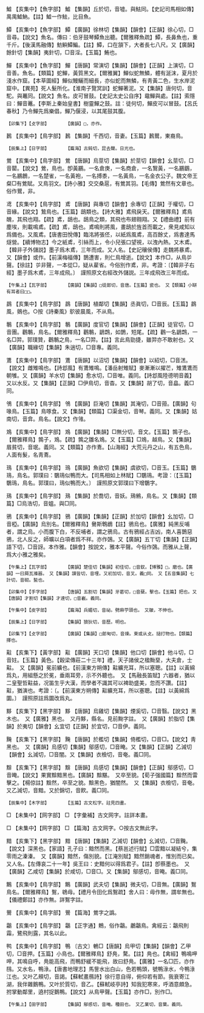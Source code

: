 <!-- { "loadSidebar": true } -->
鱋	【亥集中】【魚字部】	鱋	【集韻】丘於切，音墟。與魼同。【史記司馬相如傳】禺禺鱋魶。【註】鱋一作魼，比目魚。

鱏	【亥集中】【魚字部】	鱏	【廣韻】徐林切【集韻】【韻會】【正韻】徐心切，□音尋。【說文】魚名。傳曰：伯牙鼓琴鱏魚出聽。【爾雅釋魚疏】鱏，長鼻魚也，重千斤。【後漢馬融傳】魴鱮鱏鯿。【註】鱏，口在頷下，大者長七八尺。又【廣韻】餘針切【集韻】夷針切，□音淫。【玉篇】鮪也。

鱓	【亥集中】【魚字部】	鱓	【唐韻】常演切【集韻】【韻會】【正韻】上演切，□音善。魚名。【類篇】蛇鱓，黃質黑文。【爾雅翼】鱓似蛇無鱗，體有涎沫，夏月於淺水作窟。【本草圖經】鱓似鰻鱺而細長，亦似蛇而無鱗，有靑黃二色，生水岸泥窟中。【異苑】死人髮所化。【淮南子覽冥訓】蛇鱓著泥。又【集韻】唐何切，音駝。與鼉同。【說文】魚名。皮可冒鼓。【史記太史公自序】黿鱓與處。【註】索隱曰：鱓音鼉。【李斯上秦始皇書】樹靈鱓之鼓。註：徒何切，鱓皮可以冒鼓。【呂氏春秋】乃令鱓先爲樂倡，鱓乃偃浸，以其尾鼓其腹。 

	【卯集下】【攴字部】		【廣韻】□，亦作。

鶈	【亥集中】【鳥字部】	鶈	【集韻】千西切，音妻。【玉篇】鶈鸎，東裔鳥。

	【辰集上】【日字部】		【篇海】古鈍切，昆去聲。日光也。

鶯	【亥集中】【鳥字部】	鶯	【唐韻】烏莖切【集韻】於莖切【韻會】幺莖切，□音罌。【說文】鶯，鳥也。卽黃鸝。一名倉庚，一名商倉，一名鵹黃，一名鸝鶹，一名鸝鶬，一名楚雀，一名黃袍，一名搏黍，一名黃鳥，一名金衣公子。魏文帝王粲□有鶯賦。又鳥羽文。【詩小雅】交交桑扈，有鶯其羽。【毛傳】鶯然有文章也。俗作鸎，非。

鸢	【亥集中】【鳥字部】	鳶	【唐韻】與專切【韻會】余專切【正韻】于權切，□音緣。【說文】鷙鳥也。【玉篇】鴟類也。【詩大雅】鳶飛戾天。【爾雅釋鳥】鳶鳥醜，其飛也翔。【疏】鳶，鴟也。鴟鳥之類，其飛也布翅翱翔。又【禮曲禮】前有塵埃，則載鳴鳶。【疏】鳶，鴟也。鳶鳴則將風，畫鴟於旌首而載之，衆見咸知以爲備也。又風鳶。【唐書田悅傳】臨洺將張伾，以紙爲風鳶，高百餘丈，爲書達馬燧營。【續博物志】今之紙鳶，引絲而上，令小兒張口望視，以洩內熱。又木鳶。【韓非子外儲説】墨子爲木鳶，三年而成。又人名。【史記穰侯傳】走魏將暴鳶。又【韻會】或作。【前漢梅福傳】鵲遭害，則仁鳥增逝。【說文】本作□，从鳥屰聲。【徐註】屰非聲，一本從□，疑从雚省。今俗別作鳶，非。考證：〔【韓非子右經】墨子爲木鳶，三年成飛。〕　謹照原文右經改外儲説。三年成飛改三年而成。 

	【午集上】【瓦字部】		【廣韻】【集韻】□徒郞切，音唐。【玉篇】瓷也。　又【類篇】小缾有耳者曰□□。

鷐	【亥集中】【鳥字部】	鷐	【唐韻】植鄰切【集韻】丞眞切，□音辰。【玉篇】鷐風，鸇也。○按《詩秦風》鴥彼晨風，不从鳥。

鷒	【亥集中】【鳥字部】	鷒	【廣韻】度官切【集韻】【韻會】【正韻】徒官切，□音團。鸛鷒，鳥名。【爾雅釋鳥】鸛鷒，鶝鶔，如鵲，短尾。【疏】鸛一名鶝鶔，一名□羿。郭璞贊，鸛鷒之鳥，一名□羿。【註】言此鳥勁捷，雖羿亦不敢射也。又【廣韻】職緣切【集韻】朱遄切，□音專。義同。

鷕	【亥集中】【鳥字部】	鷕	【唐韻】以沼切【集韻】【韻會】以紹切，□音溔。【說文】雌雉鳴也。【詩邶風】有鷕雉鳴。【潘岳射雉賦】麥漸漸以擢芒，雉鷕鷕而朝雊。又【廣韻】羊水切【集韻】愈水切，□音唯。義同。【詩邶風陸德明音義】又以水反。又【集韻】【正韻】□伊鳥切，音杳。又【集韻】胡了切，音皛。義□同。

鳹	【亥集中】【鳥字部】	鳹	【廣韻】巨淹切【集韻】其淹切，□音箝。【廣韻】句喙鳥。【玉篇】鳥啄食。又【集韻】【類篇】□渠金切，音琴。義同。又【集韻】姑南切，音弇。鳥名。【說文】作雂。

鳼	【亥集中】【鳥字部】	鳼	【廣韻】【集韻】□無分切，音文。【玉篇】鶉子也。【爾雅釋鳥】鶉子，鳼。【疏】鶉之雛名鳼。又【玉篇】□鳼，越鳥。又【集韻】眉貧切，音珉。義同。又【類篇】亦作鴍。【山海經】大荒元丹之山，有五色鳥，人面有髮，名靑鴍。

鳿	【亥集中】【鳥字部】	鳿	【廣韻】魚欲切【集韻】虞欲切，□音玉。【玉篇】鸀鳿，鳥名。郭璞曰：鸀鳿似鴨而大。【司馬相如上林賦】□鸀鳿。考證：〔【玉篇】鸀鳿，鳥名。郭璞曰，鳿似鴨而大。〕　謹照原文郭璞曰下增鸀字。 

鴁	【亥集中】【鳥字部】	鴁	【集韻】於喬切，音妖。鴁鵂，鳥名。又【集韻】【類篇】□烏浩切，音媼。與□同。

鴉	【亥集中】【鳥字部】	鴉	【廣韻】【集韻】【正韻】於加切【韻會】幺加切，□音椏。【廣韻】烏別名。【爾雅釋鳥】鸒斯鵯鶋【註】鴉烏也。【廣雅】純黑反哺者，謂之烏。小而腹下白，不反哺者，謂之鴉烏。古有鴉經占吉凶，南人喜鵲惡鴉，北人反之，師曠以白項者爲不祥。亦作鵶。又【廣韻】五丅切【集韻】【正韻】語下切，□音訝。本作雅。【韻會】按說文，雅本平聲。今俗作鵶。而雅从上聲，爲大小雅之雅矣。

	【午集上】【瓦字部】		【廣韻】楚佳切【集韻】初佳切，□音釵。【博雅】□，磨也。【廣韻】一曰屑瓦滌器。　又【集韻】謨皆切，音埋。又初加切，音叉。義□同。　又【五音集韻】七計切，音砌。甃也。

	【卯集中】【手字部】		【唐韻】五割切【集韻】牙葛切，□音蘖。擊也。【玉篇】把也。又【唐韻】才割切【集韻】才達切，□音嶻。義同。

	【午集中】【皮字部】		【篇海】兵媚切，音祕。劈麻苧頭也。　又皺，不伸也。

	【辰集上】【日字部】		【集韻】狼狄切，音歷。明也。

	【卯集下】【攴字部】		【廣韻】【集韻】□郞甸切，音煉。柬或从攴。搥打物也。【類篇】擇也。

黈	【亥集下】【黃字部】	黈	【廣韻】天口切【集韻】他口切【韻會】他斗切，□音妵。【玉篇】黃色。【穀梁傳莊二十三年】禮，天子諸侯之楹黝堊，大夫倉，士黈。　又【廣韻】冕前纊也。【前漢東方朔傳】黈纊充耳，所以塞聰。【註】以黃綿爲丸，用組懸之於冕，垂兩耳旁，示不外聽也。　又【馬融長笛賦】六器者，猶以二皇聖哲黈益，况笛生乎大漢，而學者不識其可以裨助盛美，忽而不讚。【註】黈，猶演也。考證：〔。【前漢東方朔傳】黈纊充耳，所以塞聰。【註】以黃綿爲圜。〕　謹照原註爲圜改爲丸。 

黟	【亥集下】【黑字部】	黟	【唐韻】烏雞切【集韻】煙奚切，□音翳。【說文】黑木也。　又【廣雅】黑也。　又丹黟，縣名。見前黝字註。　又【廣韻】於脂切【集韻】於夷切【韻會】幺宜切【正韻】於宜切，□音伊。義同。

黤	【亥集下】【黑字部】	黤	【唐韻】於檻切【集韻】倚檻切，□音□。【說文】靑黑也。　又【廣韻】烏感切【集韻】鄔感切，□音晻。又【集韻】【正韻】乙減切【韻會】幺減切，□音闇。又【集韻】衣檢切，音奄。義□同。

黭	【亥集下】【黑字部】	黭	【唐韻】烏感切【集韻】【韻會】【正韻】鄔感切，□音晻。【說文】果實黭黯黑也。【廣韻】黭黮。　又卒至貌。【荀子强國篇】黭然而雷擊之。【楊倞註】黭然，卒至之貌。黭黑色，猶闇然。　又【集韻】衣檢切，音奄。又乙減切，音黯。又於錦切，音飮。義□同。

	【辰集中】【木字部】		【玉篇】古文松字。註見四畫。

□	【未集中】【网字部】	□	【字彙補】古文网字。註詳本畫。

□	【未集中】【网字部】	□	【篇海】古文网字。○按古文無此字。

黯	【亥集下】【黑字部】	黯	【唐韻】【集韻】乙減切【韻會】幺減切，□音黤。【說文】深黑也。【家語】孔子曰：黯然而黑。【蔡邕述行賦】□雲黯以凝結兮，集零雨之溱溱。　又【廣韻】黯然，傷別貌。【江淹別賦】黯然銷魂者，惟別而已矣。　又人名。【左傳哀二十一年】吳王曰：史黯何以得爲君子。【註】卽蔡墨也。　又【廣韻】乙咸切【集韻】於咸切，□音□。又【集韻】鄔感切，音晻。義□同。

鷡	【亥集中】【鳥字部】	鷡	【廣韻】武夫切【集韻】微夫切，□音無。【廣韻】鴽鳥名。【爾雅釋鳥】鴽，鴾毋。【禮月令田化爲鴽疏】舍人曰：毋作無，謂牟無也。【儀禮鄭註】亦作無。詳鴽字註。

鷪	【亥集中】【鳥字部】	鷪	【篇海】鶯字之譌。

鸘	【亥集中】【鳥字部】	鸘	【正字通】鷞，俗作鸘。鷫鸘鳥。禽經云：鸘飛則霜，鷺飛則露，其名以此。

鸭	【亥集中】【鳥字部】	鴨	〔古文〕鵪□【唐韻】烏甲切【集韻】【韻會】乙甲切，□音押。【玉篇】小鳥也。【爾雅釋鳥】舒鳧，騖。【註】鳧也。【禽經】鴨鳴呷呷，其鳴自呼，鳧能高飛，而鴨舒緩不能飛，故曰舒鳧。【廣雅】一名□匹，亦作鴄。又水名，鴨淥。【唐書地理志】馬訾水出白山，色若鴨頭，號鴨淥水，今鴨淥江也。又叶乙頰切，音謁。【蘇軾畫鴈詩】徐行意自得，俯仰若有節。我衰寄江湖，我伴雜鵝鴨。又叶於質切，音乙。【蘇軾岐亭詩】知我犯寒來，呼酒意頗急。拊掌動鄰里，遶村捉鵝鴨。【說文】从鳥甲聲。【玉篇】亦作□，別作□。

	【午集上】【田字部】		【集韻】鄔感切，音唵。種田也。　又乙業切，音葉。義同。

